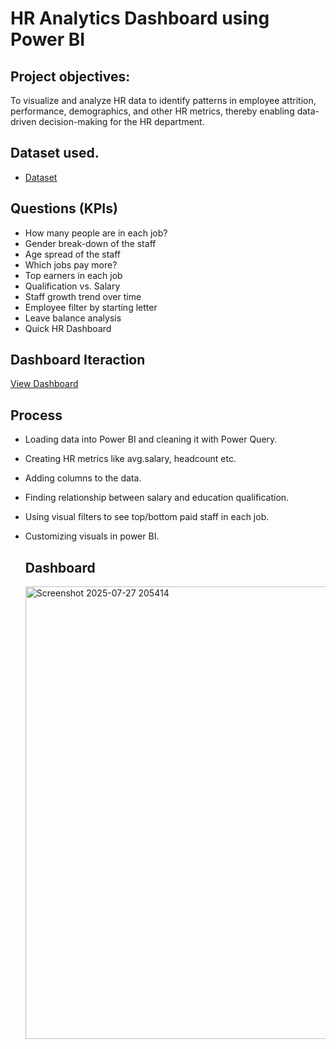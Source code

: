 # HR Analytics Dashboard using Power BI
## Project objectives:
To visualize and analyze HR data to identify patterns in employee attrition, performance, demographics, and other HR metrics, thereby enabling data-driven decision-making for the HR department.
## Dataset used.
- <a href="https://github.com/Bharati-M/HR-Dashboard/blob/main/hr-data.xlsx">Dataset</a>
## Questions (KPIs)
- How many people are in each job?
- Gender break-down of the staff
- Age spread of the staff
- Which jobs pay more?
- Top earners in each job
- Qualification vs. Salary
- Staff growth trend over time
- Employee filter by starting letter
- Leave balance analysis
- Quick HR Dashboard

## Dashboard Iteraction
<a href="https://github.com/Bharati-M/HR-Dashboard/blob/main/HR%20Dashboard.pbix">View Dashboard</a>

## Process
- Loading data into Power BI and cleaning it with Power Query.
- Creating HR metrics like avg.salary, headcount etc.
- Adding columns to the data.
- Finding relationship between salary and education qualification.
- Using visual filters to see top/bottom paid staff in each job.
- Customizing visuals in power BI.

  ## Dashboard
  <img width="1169" height="724" alt="Screenshot 2025-07-27 205414" src="https://github.com/user-attachments/assets/9c6f27ea-aa00-41bb-a5ac-eacf44061dae" />

  
  
  
